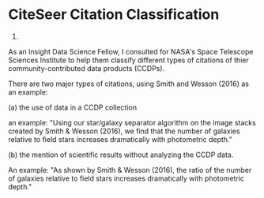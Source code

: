# CiteSeer Citation Classification

1. 

As an Insight Data Science Fellow, I consulted for NASA's Space Telescope Sciences Institute to help them classify different types of citations of thier community-contributed data products (CCDPs). 

There are two major types of citations, using Smith and Wesson (2016) as an example:

(a) the use of data in a CCDP collection

an example: "Using our star/galaxy separator algorithm on the image stacks created by Smith & Wesson (2016), we find that the number of galaxies relative to field stars increases dramatically with photometric depth."

(b) the mention of scientific results without analyzing the CCDP data. 

An example: "As shown by Smith & Wesson (2016), the ratio of the number of galaxies relative to field stars increases dramatically with photometric depth." 

